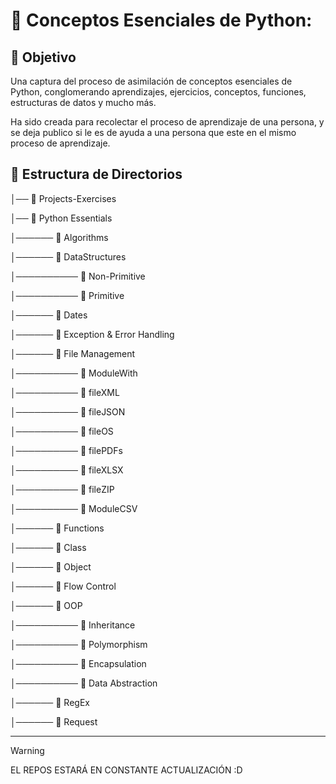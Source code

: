 # 🐍 Conceptos Esenciales de Python:



## 🎯 Objetivo


Una captura del proceso de asimilación de conceptos esenciales de Python, conglomerando aprendizajes, ejercicios, conceptos, funciones, estructuras de datos y mucho más.

Ha sido creada para recolectar el proceso de aprendizaje de una persona, y se deja publico si le es de ayuda a una persona que este en el mismo proceso de aprendizaje.



## 📂 Estructura de Directorios


│── 📁 Projects-Exercises

│── 📁 Python Essentials

│────── 📁 Algorithms

│────── 📁 DataStructures

│────────── 📁 Non-Primitive

│────────── 📁 Primitive

│────── 📁 Dates

│────── 📁 Exception & Error Handling

│────── 📁 File Management

│────────── 📁 ModuleWith

│────────── 📁 fileXML

│────────── 📁 fileJSON

│────────── 📁 fileOS

│────────── 📁 filePDFs

│────────── 📁 fileXLSX

│────────── 📁 fileZIP

│────────── 📁 ModuleCSV

│────── 📁 Functions

│────── 📁 Class

│────── 📁 Object

│────── 📁 Flow Control

│────── 📁 OOP

│────────── 📁 Inheritance

│────────── 📁 Polymorphism

│────────── 📁 Encapsulation

│────────── 📁 Data Abstraction

│────── 📁 RegEx

│────── 📁 Request


---


> [!WARNING]
> EL REPOS ESTARÁ EN CONSTANTE ACTUALIZACIÓN :D


